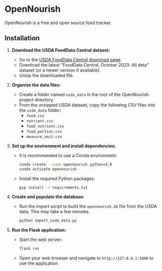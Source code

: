# OpenNourish
OpenNourish is a free and open source food tracker.

## Installation

1. **Download the USDA FoodData Central dataset:**
   - Go to the [USDA FoodData Central download page](https://fdc.nal.usda.gov/download-datasets.html).
   - Download the latest "FoodData Central, October 2023: All data" dataset (or a newer version if available).
   - Unzip the downloaded file.

2. **Organize the data files:**
   - Create a folder named `usda_data` in the root of the OpenNourish project directory.
   - From the unzipped USDA dataset, copy the following CSV files into the `usda_data` folder:
     - `food.csv`
     - `nutrient.csv`
     - `food_nutrient.csv`
     - `food_portion.csv`
     - `measure_unit.csv`

3. **Set up the environment and install dependencies:**
   - It is recommended to use a Conda environment:
     ```bash
     conda create --name opennourish python=3.9
     conda activate opennourish
     ```
   - Install the required Python packages:
     ```bash
     pip install -r requirements.txt
     ```

4. **Create and populate the database:**
   - Run the import script to build the `opennourish.db` file from the USDA data. This may take a few minutes.
     ```bash
     python import_usda_data.py
     ```

5. **Run the Flask application:**
   - Start the web server:
     ```bash
     flask run
     ```
   - Open your web browser and navigate to `http://127.0.0.1:5000` to use the application.
